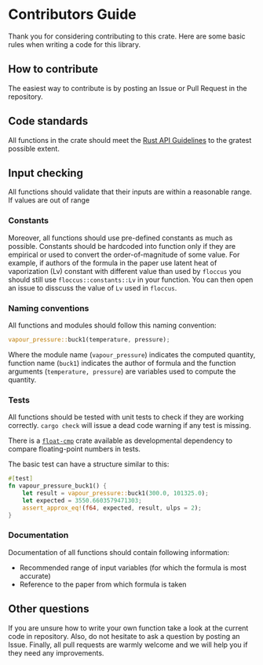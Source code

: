 # Contributors Guide

Thank you for considering contributing to this crate. Here are some basic rules when writing a code for this library.

## How to contribute

The easiest way to contribute is by posting an Issue or Pull Request in the repository.

## Code standards

All functions in the crate should meet the [Rust API Guidelines](https://rust-lang.github.io/api-guidelines/checklist.html) to the gratest possible extent.

## Input checking

All functions should validate that their inputs are within a reasonable range. If values are out of range

### Constants

Moreover, all functions should use pre-defined constants as much as possible. Constants should be hardcoded into function only if they are empirical or used to convert the order-of-magnitude of some value.
For example, if authors of the formula in the paper use latent heat of vaporization (Lv) constant with different value than used by `floccus` you should still use `floccus::constants::Lv` in your function. You can then open an issue to disscuss the value of `Lv` used in `floccus`.

### Naming conventions

All functions and modules should follow this naming convention:

```Rust
vapour_pressure::buck1(temperature, pressure);
```

Where the module name (`vapour_pressure`) indicates the computed quantity, function name (`buck1`) indicates the author of formula
and the function arguments (`temperature, pressure`) are variables used to compute the quantity.

### Tests

All functions should be tested with unit tests to check if they are working correctly. `cargo check` will issue a dead code warning if any test is missing.

There is a [`float-cmp`](https://crates.io/crates/float-cmp) crate available as developmental dependency to compare floating-point numbers in tests.

The basic test can have a structure similar to this:

```Rust
#[test]
fn vapour_pressure_buck1() {
    let result = vapour_pressure::buck1(300.0, 101325.0);
    let expected = 3550.6603579471303;
    assert_approx_eq!(f64, expected, result, ulps = 2);
}
```

### Documentation

Documentation of all functions should contain following information:

- Recommended range of input variables (for which the formula is most accurate)
- Reference to the paper from which formula is taken

## Other questions

If you are unsure how to write your own function take a look at the current code in repository. Also, do not hesitate to ask a question by posting an Issue. Finally, all pull requests are warmly welcome and we will help you if they need any improvements.
